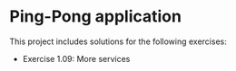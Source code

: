 # Ping-Pong application

This project includes solutions for the following exercises:

* Exercise 1.09: More services